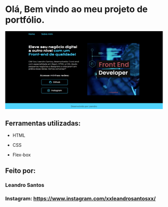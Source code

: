 # Olá, Bem vindo ao meu projeto de portfólio.

![image](https://github.com/Brumado/portfolio/blob/main/assets/portfolio.png)

## Ferramentas utilizadas:

* HTML

* CSS

* Flex-box

## Feito por:

### Leandro Santos

### Instagram: https://www.instagram.com/xxleandrosantosxx/
